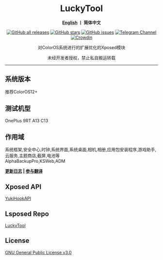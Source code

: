 <div align="center">
<h1>LuckyTool</h1>
<p>
   <b><a href="https://github.com/luckyzyx/LuckyTool/blob/main/README_EN.md">English</a>  丨 简体中文</b>
</p>
<a href="https://github.com/Xposed-Modules-Repo/com.luckyzyx.luckytool/releases"><img alt="GitHub all releases" src="https://img.shields.io/github/downloads/Xposed-Modules-Repo/com.luckyzyx.luckytool/total?label=Downloads"></a>
<a href="https://github.com/luckyzyx/LuckyTool/stargazers"><img alt="GitHub stars" src="https://img.shields.io/github/stars/luckyzyx/LuckyTool"></a>
<a href="https://github.com/luckyzyx/LuckyTool/issues"><img alt="GitHub issues" src="https://img.shields.io/github/issues/luckyzyx/LuckyTool"></a>
<a href="https://t.me/LuckyTool"><img alt="Telegram Channel" src="https://img.shields.io/badge/Telegram-频道-blue.svg?logo=telegram"></a>   
<a href="https://crowdin.com/project/luckytool"><img alt="Crowdin" src="https://badges.crowdin.net/luckytool/localized.svg"></a>
<p>对ColorOS系统进行的扩展优化的Xposed模块</p>
<p>未经开发者授权，禁止私自搬运转载</p>
</div>

---

## 系统版本

推荐ColorOS12+

## 测试机型

OnePlus 9RT A13 C13

## 作用域

系统框架,安全中心,时钟,系统界面,系统桌面,相机,相册,应用包安装程序,游戏助手,云服务,主题商店,截屏,电池等  
AlphaBackupPro,KSWeb,ADM

<div align="left">
<p>
   <b><a href="https://luckyzyx.github.io/LuckyTool_Doc/changelog">更新日志</a> | <a href="https://crwd.in/luckytool">参与翻译</a></b>
</p>
</div>

## Xposed API

[YukiHookAPI](https://github.com/fankes/YukiHookAPI)

## Lsposed Repo

[LuckyTool](https://github.com/Xposed-Modules-Repo/com.luckyzyx.luckytool)

## License

[GNU General Public License v3.0](https://github.com/luckyzyx/LuckyTool/blob/main/LICENSE)
